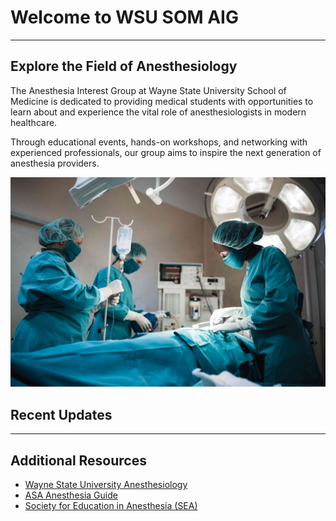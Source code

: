 # Welcome to WSU SOM AIG

---
<div class="page-content">
  <!-- Hero/Intro Section -->
  <section class="intro-section">
    <div class="intro-content">
      <h2>Explore the Field of Anesthesiology</h2>
      <p>The Anesthesia Interest Group at Wayne State University School of Medicine is dedicated to providing medical students with opportunities to learn about and experience the vital role of anesthesiologists in modern healthcare.</p>
      <p>Through educational events, hands-on workshops, and networking with experienced professionals, our group aims to inspire the next generation of anesthesia providers.</p>
    </div>
  </section>
</div>



![screenshot of Skinny Bones](/images/anesthesia-image.jpg)

  
  <!-- Instagram Feed Section -->
  <section class="instagram-section">
    <h2>Recent Updates</h2>
    <!-- Instagram embed code will go here -->
    <div class="instagram-feed">
      <blockquote class="instagram-media" data-instgrm-permalink="https://www.instagram.com/wsusom_aig/">
      </blockquote>
      <script async src="//www.instagram.com/embed.js"></script>
    </div>
  </section>


---

## Additional Resources

* [Wayne State University Anesthesiology](https://anesthesiology.med.wayne.edu/)
* [ASA Anesthesia Guide](https://www.asahq.org/education-and-career/asa-medical-student-component/guide-to-a-career-in-anesthesiology)
* [Society for Education in Anesthesia (SEA)](https://www.seahq.org/)

